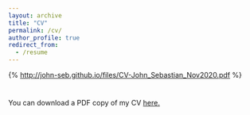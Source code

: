 ```yaml
---
layout: archive
title: "CV"
permalink: /cv/
author_profile: true
redirect_from:
  - /resume
---
```


{% http://john-seb.github.io/files/CV-John_Sebastian_Nov2020.pdf %}

<body>
      <h1></h1>
      <p>
         You can download a PDF copy of my CV <a href="http://john-seb.github.io/files/CV-John_Sebastian_Nov2020.pdf">here.</a>
      </p>
   </body>

